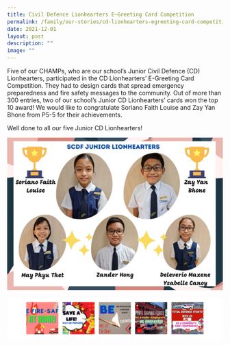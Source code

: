 ```yaml
---
title: Civil Defence Lionhearters E–Greeting Card Competition
permalink: /family/our-stories/cd-lionhearters-egreeting-card-competition/
date: 2021-12-01
layout: post
description: ""
image: ""
---
```

Five of our CHAMPs, who are our school’s Junior Civil Defence (CD) Lionhearters, participated in the CD Lionhearters’ E-Greeting Card Competition. They had to design cards that spread emergency preparedness and fire safety messages to the community. Out of more than 300 entries, two of our school’s Junior CD Lionhearters’ cards won the top 10 award! We would like to congratulate Soriano Faith Louise and Zay Yan Bhone from P5-5 for their achievements.

Well done to all our five Junior CD Lionhearters!

![](/images/SCDF-JUNIOR-LIONHEARTERS.jpg)

![](/images/twpsscdf.png)
